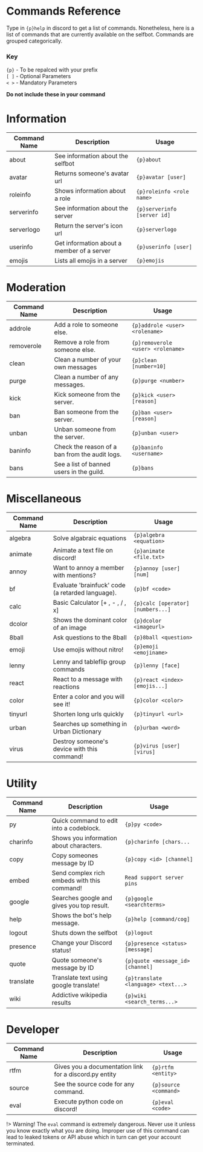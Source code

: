 # Commands Reference

Type in `{p}help` in discord to get a list of commands. Nonetheless, here is a list of commands that are currently available on the selfbot. Commands are grouped categorically.

### Key  
`{p}` - To be repalced with your prefix    
`[ ]` - Optional Parameters     
`< >` - Mandatory Parameters    

**Do not include these in your command**

# Information

| Command Name | Description | Usage |
| ------------- | ------------- | ------------- |
| about  | See information about the selfbot | `{p}about` |
| avatar  | Returns someone's avatar url | `{p}avatar [user]` |
| roleinfo | Shows information about a role | `{p}roleinfo <role name>` |
| serverinfo | See information about the server | `{p}serverinfo [server id]` |
| serverlogo | Return the server's icon url | `{p}serverlogo` |
| userinfo | Get information about a member of a server | `{p}userinfo [user]` |
| emojis | Lists all emojis in a server | `{p}emojis` |

# Moderation
| Command Name | Description | Usage |
| ------------- | ------------- | ------------- |
| addrole |  Add a role to someone else. | `{p}addrole <user> <rolename>` |
| removerole | Remove a role from someone else. | `{p}removerole <user> <rolename>` |
| clean | Clean a number of your own messages | `{p}clean [number=10]` |
| purge | Clean a number of any messages. | `{p}purge <number>` |
| kick | Kick someone from the server. | `{p}kick <user> [reason]` |
| ban  |  Ban someone from the server. | `{p}ban <user> [reason]` |
| unban | Unban someone from the server. | `{p}unban <user>` |
| baninfo | Check the reason of a ban from the audit logs. | `{p}baninfo <username>` |
| bans | See a list of banned users in the guild. | `{p}bans` |

# Miscellaneous
| Command Name | Description | Usage |
| ------------- | ------------- | ------------- |
| algebra | Solve algabraic equations | `{p}algebra <equation>` |
| animate | Animate a text file on discord! | `{p}animate <file.txt>` |
| annoy | Want to annoy a member with mentions? | `{p}annoy [user] [num]` |
| bf | Evaluate 'brainfuck' code (a retarded language). | `{p}bf <code>` |
| calc | Basic Calculator [+ , - , / , x] | `{p}calc [operator] [numbers...]` |
| dcolor | Shows the dominant color of an image | `{p}dcolor <imageurl>` | 
| 8ball | Ask questions to the 8ball | `{p}8ball <question>` |
| emoji | Use emojis without nitro! | `{p}emoji <emojiname>` |
| lenny | Lenny and tableflip group commands | `{p}lenny [face]` |
| react | React to a message with reactions | `{p}react <index> [emojis...]` |
| color | Enter a color and you will see it! | `{p}color <color>` |
| tinyurl | Shorten long urls quickly | `{p}tinyurl <url>` |
| urban | Searches up something in Urban Dictionary | `{p}urban <word>` |
| virus | Destroy someone's device with this command! | `{p}virus [user] [virus]` |

# Utility
| Command Name | Description | Usage |
| ------------- | ------------- | ------------- |
| py | Quick command to edit into a codeblock. | `{p}py <code>` |
| charinfo | Shows you information about characters. | `{p}charinfo [chars...` |
| copy | Copy someones message by ID | `{p}copy <id> [channel]`
| embed | Send complex rich embeds with this command! | `Read support server pins` |
| google | Searches google and gives you top result. | `{p}google <searchterms>` |
| help |  Shows the bot's help message. | `{p}help [command/cog]` |
| logout | Shuts down the selfbot | `{p}logout` |
| presence | Change your Discord status! | `{p}presence <status> [message]` |
| quote | Quote someone's message by ID | `{p}quote <message_id> [channel]` |
| translate | Translate text using google translate! | `{p}translate <language> <text...>`
| wiki | Addictive wikipedia results | `{p}wiki <search_terms...>` |

# Developer
| Command Name | Description | Usage |
| ------------- | ------------- | ------------- |
| rtfm | Gives you a documentation link for a discord.py entity | `{p}rtfm <entity>` |
| source | See the source code for any command. | `{p}source <command>` |
| eval | Execute python code on discord! | `{p}eval <code>` |

!> Warning! The `eval` command is extremely dangerous. Never use it unless you know exactly what you are doing. Improper use of this command can lead to leaked tokens or API abuse which in turn can get your account terminated.
